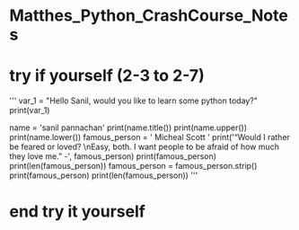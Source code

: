 # Matthes_Python_CrashCourse_Notes
# try if yourself (2-3 to 2-7)
'''
  var_1 = "Hello Sanil, would you like to learn some python today?"
  print(var_1)


  name = 'sanil pannachan'
  print(name.title())
  print(name.upper())
  print(name.lower())
  famous_person = '  Micheal Scott   '
  print('“Would I rather be feared or loved? \nEasy, both. I want people to be afraid of how much they love me.” -',     famous_person)
  print(famous_person)
  print(len(famous_person))
  famous_person = famous_person.strip()
  print(famous_person)
  print(len(famous_person))
'''
# end try it yourself

